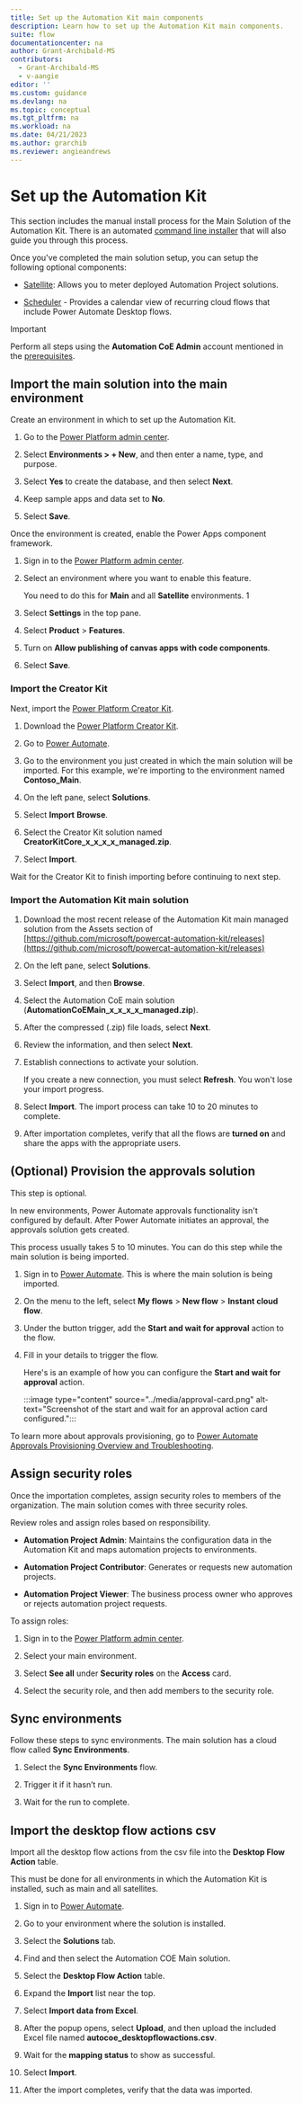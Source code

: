 ```yaml
---
title: Set up the Automation Kit main components
description: Learn how to set up the Automation Kit main components.
suite: flow
documentationcenter: na
author: Grant-Archibald-MS
contributors:
  - Grant-Archibald-MS
  - v-aangie
editor: ''
ms.custom: guidance
ms.devlang: na
ms.topic: conceptual
ms.tgt_pltfrm: na
ms.workload: na
ms.date: 04/21/2023
ms.author: grarchib
ms.reviewer: angieandrews
---
```


# Set up the Automation Kit

This section includes the manual install process for the Main Solution of the Automation Kit. There is an automated [command line installer](./command-line-install.md) that will also guide you through this process.

Once you've completed the main solution setup, you can setup the following optional components:

- [Satellite](./satellite.md): Allows you to meter deployed Automation Project solutions.

- [Scheduler](./scheduler.md) - Provides a calendar view of recurring cloud flows that include Power Automate Desktop flows.

>[!IMPORTANT]
>Perform all steps using the **Automation CoE Admin** account mentioned in the [prerequisites](prerequisites.md).

## Import the main solution into the main environment

Create an environment in which to set up the Automation Kit.

1. Go to the [Power Platform admin center](https://admin.powerplatform.microsoft.com/).

1. Select **Environments > + New**, and then enter a name, type, and purpose.

1. Select **Yes** to create the database, and then select **Next**.

1. Keep sample apps and data set to **No**.

1. Select **Save**.

Once the environment is created, enable the Power Apps component framework.

1. Sign in to the [Power Platform admin center](https://admin.powerplatform.microsoft.com/).

1. Select an environment where you want to enable this feature.

    You need to do this for **Main** and all **Satellite** environments.
1

1. Select **Settings** in the top pane.

1. Select **Product** > **Features**.

1. Turn on **Allow publishing of canvas apps with code components**.

16. Select **Save**.

### Import the Creator Kit

Next, import the [Power Platform Creator Kit](/power-platform/guidance/creator-kit/overview).

1. Download the [Power Platform Creator Kit](https://aka.ms/creatorkitdownload).

1. Go to [Power Automate](https://make.powerautomate.com).

1. Go to the environment you just created in which the main solution will be imported. For this example, we're importing to the environment named **Contoso_Main**.

1. On the left pane, select **Solutions**.

1. Select **Import** **Browse**.

1. Select the Creator Kit solution named **CreatorKitCore_x_x_x_x_managed.zip**.

1. Select **Import**.

Wait for the Creator Kit to finish importing before continuing to next step.

### Import the Automation Kit main solution

1. Download the most recent release of the Automation Kit main managed solution from the Assets section of [https://github.com/microsoft/powercat-automation-kit/releases](https://github.com/microsoft/powercat-automation-kit/releases)
1. On the left pane, select **Solutions**.

1. Select **Import**, and then **Browse**.

1. Select the Automation CoE main solution (**AutomationCoEMain_x_x_x_x_managed.zip**).

1. After the compressed (.zip) file loads, select **Next**.

1. Review the information, and then select **Next**.

1. Establish connections to activate your solution.

    If you create a new connection, you must select **Refresh**. You won't lose your import progress.

1. Select **Import**. The import process can take 10 to 20 minutes to complete.

1. After importation completes, verify that all the flows are **turned on** and share the apps with the appropriate users.

## (Optional) Provision the approvals solution

This step is optional.

In new environments, Power Automate approvals functionality isn't configured by default. After Power Automate initiates an approval, the approvals solution gets created.

This process usually takes 5 to 10 minutes. You can do this step while the main solution is being imported.

1. Sign in to [Power Automate](https://make.powerautomate.com). This is where the main solution is being imported.

1. On the menu to the left, select **My flows** > **New flow** > **Instant cloud flow**.

1. Under the button trigger, add the **Start and wait for approval** action to the flow.

1. Fill in your details to trigger the flow.

   Here's is an example of how you can configure the **Start and wait for approval** action.

    :::image type="content" source="../media/approval-card.png" alt-text="Screenshot of the start and wait for an approval action card configured.":::

To learn more about approvals provisioning, go to [Power Automate Approvals Provisioning Overview and Troubleshooting](https://support.microsoft.com/topic/power-automate-approvals-provisioning-overview-and-troubleshooting-2306313a-49fa-efde-c716-a34c573ec942).

## Assign security roles

Once the importation completes, assign security roles to members of the organization. The main solution comes with three security roles.

Review roles and assign roles based on responsibility.

- **Automation Project Admin**: Maintains the configuration data in the Automation Kit and maps automation projects to environments.

- **Automation Project Contributor**: Generates or requests new automation projects.

- **Automation Project Viewer**: The business process owner who approves or rejects automation project requests.

To assign roles:

1. Sign in to the [Power Platform admin center](https://admin.powerplatform.microsoft.com/).

1. Select your main environment.

1. Select **See all** under **Security roles** on the **Access** card.

1. Select the security role, and then add members to the security role.

## Sync environments

Follow these steps to sync environments. The main solution has a cloud flow called **Sync Environments**.

1. Select the **Sync Environments** flow.

1. Trigger it if it hasn’t run.

1. Wait for the run to complete.

## Import the desktop flow actions csv

Import all the desktop flow actions from the csv file into the **Desktop Flow Action** table.

This must be done for all environments in which the Automation Kit is installed, such as main and all satellites.

1. Sign in to [Power Automate](https://make.powerautomate.com).

1. Go to your environment where the solution is installed.

1. Select the **Solutions** tab.

1. Find and then select the Automation COE Main solution.

1. Select the **Desktop Flow Action** table.

1. Expand the **Import** list near the top.

1. Select **Import data from Excel**.

1. After the popup opens, select **Upload**, and then upload the included Excel file named **autocoe_desktopflowactions.csv**.

1. Wait for the **mapping status** to show as successful.

1. Select **Import**.

1. After the import completes, verify that the data was imported.
